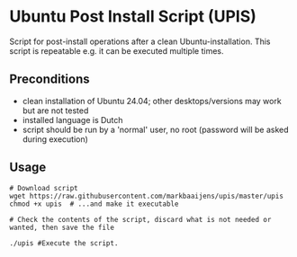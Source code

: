 # Ubuntu Post Install Script (UPIS)
Script for post-install operations after a clean Ubuntu-installation. This script is repeatable e.g. it can be executed multiple times.

## Preconditions
- clean installation of Ubuntu 24.04; other desktops/versions may work but are not tested
- installed language is Dutch
- script should be run by a 'normal' user, no root (password will be asked during execution)


## Usage
`# Download script`  
`wget https://raw.githubusercontent.com/markbaaijens/upis/master/upis`  
`chmod +x upis  # ...and make it executable`  

`# Check the contents of the script, discard what is not needed or wanted, then save the file`

`./upis #Execute the script.` 
